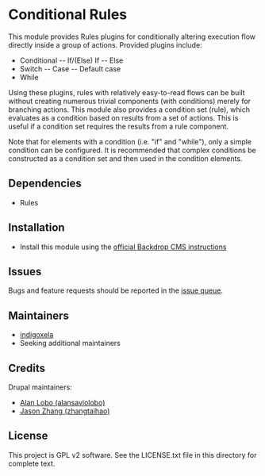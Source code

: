 # Conditional Rules

This module provides Rules plugins for conditionally altering execution flow
directly inside a group of actions. Provided plugins include:

- Conditional
-- If/(Else) If
-- Else
- Switch
-- Case
-- Default case
- While

Using these plugins, rules with relatively easy-to-read flows can be built without
creating numerous trivial components (with conditions) merely for branching actions.
This module also provides a condition set (rule), which evaluates as a condition
based on results from a set of actions. This is useful if a condition set
requires the results from a rule component.

Note that for elements with a condition (i.e. "if" and "while"), only a simple
condition can be configured. It is recommended that complex conditions be
constructed as a condition set and then used in the condition elements.

## Dependencies

- Rules

## Installation

- Install this module using the
  [official Backdrop CMS instructions](https://docs.backdropcms.org/documentation/extend-with-modules)

## Issues

Bugs and feature requests should be reported in the
[issue queue](https://github.com/backdrop-contrib/conditional_rules/issues).

## Maintainers

- [indigoxela](https://github.com/indigoxela)
- Seeking additional maintainers

## Credits

Drupal maintainers:

* [Alan Lobo (alansaviolobo)](https://www.drupal.org/u/alansaviolobo)
* [Jason Zhang (zhangtaihao)](https://www.drupal.org/u/zhangtaihao)

## License

This project is GPL v2 software.
See the LICENSE.txt file in this directory for complete text.
